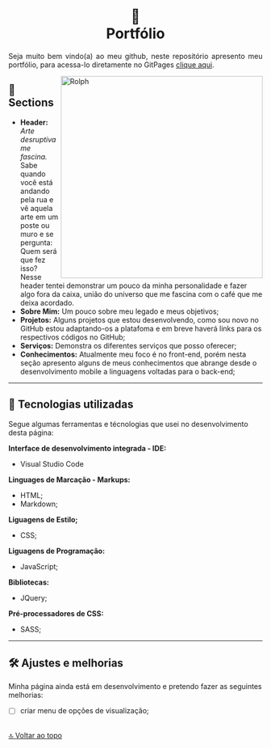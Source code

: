 <a id="top"></a>
<h1 align="center">
💼<br>Portfólio</h1>

<p align="justify">
Seja muito bem vindo(a) ao meu github, neste repositório apresento meu portfólio, para acessa-lo diretamente no GitPages <a href="https://rolphmc.github.io/portfolio-rolph/" target="_blank">clique aqui</a>. 
</p>

<img src="https://raw.githubusercontent.com/RolphMc/portfolio-rolph/main/img/img-portf%C3%B3lio.png" min-width="400px" max-width="400px" width="400px" align="right" alt="Rolph">

## 📑 Sections

- **Header:** <cite>Arte desruptiva me fascina.</cite><br>Sabe quando você está andando pela rua e vê aquela arte em um poste ou muro e se pergunta: Quem será que fez isso? Nesse header tentei demonstrar um pouco da minha personalidade e fazer algo fora da caixa, união do universo que me fascina com o café que me deixa acordado.
- **Sobre Mim:** Um pouco sobre meu legado e meus objetivos;
- **Projetos:** Alguns projetos que estou desenvolvendo, como sou novo no GitHub estou adaptando-os a platafoma e em breve haverá links para os respectivos códigos no GitHub;
- **Serviços:** Demonstra os diferentes serviços que posso oferecer;
- **Conhecimentos:** Atualmente meu foco é no front-end, porém nesta seção apresento alguns de meus conhecimentos que abrange desde o desenvolvimento mobile a linguagens voltadas para o back-end;

---

## 📱 Tecnologias utilizadas
 Segue algumas ferramentas e técnologias que usei no desenvolvimento desta página:

<strong>Interface de desenvolvimento integrada - IDE:</strong><br>
 - Visual Studio Code<br> 

<strong>Linguages de Marcação - Markups:</strong><br> 
 - HTML;<br>
 - Markdown;<br>

<strong>Liguagens de Estilo;</strong><br>
 - CSS;<br>

<strong>Liguagens de Programação:</strong><br>
 - JavaScript;<br>

<strong>Bibliotecas:</strong><br>
 - JQuery;<br>

<strong>Pré-processadores de CSS:</strong><br>
 - SASS;<br>


---

## 🛠️ Ajustes e melhorias
Minha página ainda está em desenvolvimento e pretendo fazer as seguintes melhorias:

- [ ] criar menu de opções de visualização;

<br>[🔝 Voltar ao topo](#top)<br>
